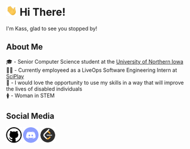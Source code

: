 # <img src="https://raw.githubusercontent.com/CallMeKass/CallMeKass/main/assets/wave.gif" width="30px"> Hi There!  
I'm Kass, glad to see you stopped by!

## About Me
🎓 - Senior Computer Science student at the [University of Northern Iowa](https://uni.edu/)  
👩‍💻 - Currently employeed as a LiveOps Software Engineering Intern at [SciPlay](https://www.sciplay.com/)  
🦾 - I would love the opportunity to use my skills in a way that will improve the lives of disabled individuals  
🚺 - Woman in STEM  

## Social Media
<div>
    <a href="https://github.com/CallMeKass/"><img style="width: 42px;height: 42px;"; src="https://raw.githubusercontent.com/CallMeKass/CallMeKass/main/assets/github.png" alt="github user: CallMeKass"></a>
    <a href="https://discordapp.com/users/Cooties#3015/"><img style="width: 42px;height: 42px;"; src="https://raw.githubusercontent.com/CallMeKass/CallMeKass/main/assets/discord.png" alt="discord user: Cooties#3015"></a>
    <a href="https://leetcode.com/CallMeKass/"><img style="width: 42px;height: 42px;"; src="https://raw.githubusercontent.com/CallMeKass/CallMeKass/main/assets/leetcode.png" alt="leetcode user: 0xCA55"></a>
</div>